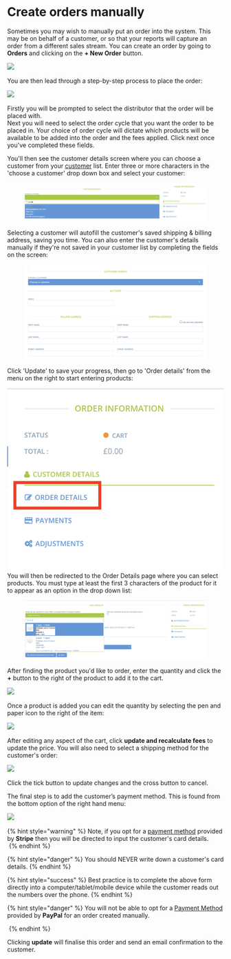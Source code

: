 # Create orders manually

Sometimes you may wish to manually put an order into the system. This may be on behalf of a customer, or so that your reports will capture an order from a different sales stream. You can create an order by going to **Orders** and clicking on the **+ New Order** button.

![](../../.gitbook/assets/manorder1.jpg)

You are then lead through a step-by-step process to place the order:

![](../../.gitbook/assets/manorder2.jpg)

Firstly you will be prompted to select the distributor that the order will be placed with. \
Next you will need to select the order cycle that you want the order to be placed in. Your choice of order cycle will dictate which products will be available to be added into the order and the fees applied. Click next once you've completed these fields.

You'll then see the customer details screen where you can choose a customer from your [customer](../shopfront/customer-management-and-conditional-displays-prices/customers.md) list. Enter three or more characters in the 'choose a customer' drop down box and select your customer:

<figure><img src="../../.gitbook/assets/image (2).png" alt=""><figcaption></figcaption></figure>

Selecting a customer will autofill the customer's saved shipping & billing address, saving you time. You can also enter the customer's details manually if they're not saved in your customer list by completing the fields on the screen:

<figure><img src="../../.gitbook/assets/image.png" alt=""><figcaption></figcaption></figure>

Click 'Update' to save your progress, then go to 'Order details' from the menu on the right to start entering products:

<img src="../../.gitbook/assets/Screenshot 2023-04-06 at 09.14.40.png" alt="" data-size="original">\
You will then be redirected to the Order Details page where you can select products. You must type at least the first 3 characters of the product for it to appear as an option in the drop down list:

<figure><img src="../../.gitbook/assets/Screenshot 2023-04-06 at 09.31.37.png" alt=""><figcaption></figcaption></figure>

After finding the product you'd like to order, enter the quantity and click the **+** button to the right of the product to add it to the cart.

![](../../.gitbook/assets/manorder4.jpg)

Once a product is added you can edit the quantity by selecting the pen and paper icon to the right of the item:

![](../../.gitbook/assets/manorder5.jpg)

After editing any aspect of the cart, click **update and recalculate fees** to update the price. You will also need to select a shipping method for the customer's order:

![](../../.gitbook/assets/manorder7.jpg)

Click the tick button to update changes and the cross button to cancel.

The final step is to add the customer’s payment method.  This is found from the bottom option of the right hand menu:

![](../../.gitbook/assets/manorder8.jpg)

{% hint style="warning" %}
Note, if you opt for a [payment method](../shopfront/payment-methods.md) provided by **Stripe** then you will be directed to input the customer's card details.\
&#x20;<img src="../../.gitbook/assets/stripeextra.jpg" alt="" data-size="original"> &#x20;
{% endhint %}

{% hint style="danger" %}
You should NEVER write down a customer's card details.
{% endhint %}

{% hint style="success" %}
Best practice is to complete the above form directly into a computer/tablet/mobile device while the customer reads out the numbers over the phone.
{% endhint %}

{% hint style="danger" %}
You will not be able to opt for a [Payment Method](../shopfront/payment-methods.md) provided by **PayPal** for an order created manually.

<img src="../../.gitbook/assets/paypalnewpayment (1).jpg" alt="" data-size="original">&#x20;
{% endhint %}

Clicking **update** will finalise this order and send an email confirmation to the customer.
